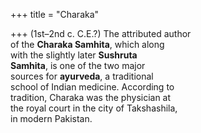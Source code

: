 +++
title = "Charaka"

+++
(1st–2nd c. C.E.?) The attributed author  
of the **Charaka Samhita**, which along  
with the slightly later **Sushruta**  
**Samhita**, is one of the two major  
sources for **ayurveda**, a traditional  
school of Indian medicine. According to  
tradition, Charaka was the physician at  
the royal court in the city of Takshashila,  
in modern Pakistan.
